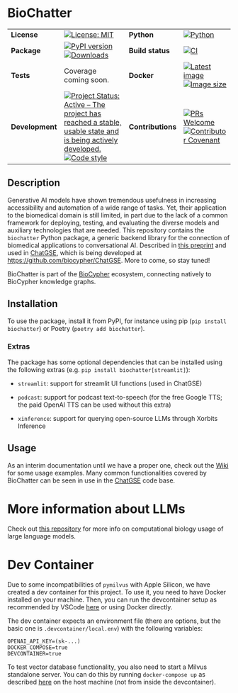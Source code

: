 # BioChatter

|     |     |     |     |
| --- | --- | --- | --- |
| __License__ | [![License: MIT](https://img.shields.io/badge/License-MIT-yellow.svg)](https://opensource.org/licenses/MIT) | __Python__ | [![Python](https://img.shields.io/pypi/pyversions/biochatter)](https://www.python.org) |
| __Package__ | [![PyPI version](https://img.shields.io/pypi/v/biochatter)](https://pypi.org/project/biochatter/) [![Downloads](https://static.pepy.tech/badge/biochatter)](https://pepy.tech/project/biochatter) | __Build status__ | [![CI](https://github.com/biocypher/biochatter/actions/workflows/ci.yaml/badge.svg)](https://github.com/biocypher/biochatter/actions/workflows/ci.yaml) |
| __Tests__ | Coverage coming soon. | __Docker__ | [![Latest image](https://img.shields.io/docker/v/biocypher/chatgse)](https://hub.docker.com/repository/docker/biocypher/chatgse/general) [![Image size](https://img.shields.io/docker/image-size/biocypher/chatgse/latest)](https://hub.docker.com/repository/docker/biocypher/chatgse/general) |
| __Development__ | [![Project Status: Active – The project has reached a stable, usable state and is being actively developed.](https://www.repostatus.org/badges/latest/active.svg)](https://www.repostatus.org/#active) [![Code style](https://img.shields.io/badge/code%20style-black-000000.svg)](https://black.readthedocs.io/en/stable/) | __Contributions__ | [![PRs Welcome](https://img.shields.io/badge/PRs-welcome-brightgreen.svg?style=flat-square)](http://makeapullrequest.com) [![Contributor Covenant](https://img.shields.io/badge/Contributor%20Covenant-2.1-4baaaa.svg)](CONTRIBUTING.md) |

## Description

Generative AI models have shown tremendous usefulness in increasing
accessibility and automation of a wide range of tasks. Yet, their application to
the biomedical domain is still limited, in part due to the lack of a common
framework for deploying, testing, and evaluating the diverse models and
auxiliary technologies that are needed.  This repository contains the
`biochatter` Python package, a generic backend library for the connection of
biomedical applications to conversational AI.  Described in [this
preprint](https://arxiv.org/abs/2305.06488) and used in
[ChatGSE](https://chat.biocypher.org), which is being developed at
https://github.com/biocypher/ChatGSE. More to come, so stay tuned!

BioChatter is part of the [BioCypher](https://github.com/biocypher) ecosystem, 
connecting natively to BioCypher knowledge graphs.

## Installation

To use the package, install it from PyPI, for instance using pip (`pip install
biochatter`) or Poetry (`poetry add biochatter`).

### Extras

The package has some optional dependencies that can be installed using the
following extras (e.g. `pip install biochatter[streamlit]`):

- `streamlit`: support for streamlit UI functions (used in ChatGSE)

- `podcast`: support for podcast text-to-speech (for the free Google TTS; the
paid OpenAI TTS can be used without this extra)

- `xinference`: support for querying open-source LLMs through Xorbits Inference

## Usage

As an interim documentation until we have a proper one, check out the
[Wiki](https://github.com/biocypher/biochatter/wiki) for some usage examples.
Many common functionalities covered by BioChatter can be seen in use in the
[ChatGSE](https://github.com/biocypher/ChatGSE) code base.

# More information about LLMs

Check out [this repository](https://github.com/csbl-br/awesome-compbio-chatgpt)
for more info on computational biology usage of large language models.

# Dev Container

Due to some incompatibilities of `pymilvus` with Apple Silicon, we have created
a dev container for this project. To use it, you need to have Docker installed
on your machine. Then, you can run the devcontainer setup as recommended by
VSCode
[here](https://code.visualstudio.com/docs/remote/containers#_quick-start-open-an-existing-folder-in-a-container)
or using Docker directly.

The dev container expects an environment file (there are options, but the basic
one is `.devcontainer/local.env`) with the following variables:

```
OPENAI_API_KEY=(sk-...)
DOCKER_COMPOSE=true
DEVCONTAINER=true
```

To test vector database functionality, you also need to start a Milvus
standalone server. You can do this by running `docker-compose up` as described
[here](https://milvus.io/docs/install_standalone-docker.md) on the host machine
(not from inside the devcontainer).
